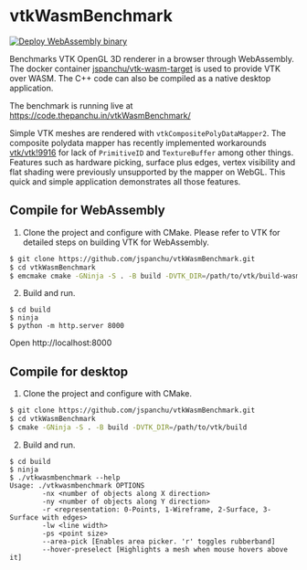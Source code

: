 # vtkWasmBenchmark
[![Deploy WebAssembly binary](https://github.com/jspanchu/vtkWasmBenchmark/actions/workflows/build-wasm.yml/badge.svg)](https://github.com/jspanchu/vtkDearImGUIInjector/actions/workflows/build-wasm.yml)

Benchmarks VTK OpenGL 3D renderer in a browser through WebAssembly. The docker container [jspanchu/vtk-wasm-target](https://hub.docker.com/r/jspanchu/vtk-wasm-target) is used to provide
VTK over WASM. The C++ code can also be compiled as a native desktop application.

The benchmark is running live at https://code.thepanchu.in/vtkWasmBenchmark/

Simple VTK meshes are rendered with `vtkCompositePolyDataMapper2`. The composite polydata mapper has recently implemented
workarounds [vtk/vtk!9916](https://gitlab.kitware.com/vtk/vtk/-/merge_requests/9916) for lack of `PrimitiveID` and `TextureBuffer`
among other things. Features such as hardware picking, surface plus edges,
vertex visibility and flat shading were previously unsupported by the mapper on WebGL. This quick and simple application demonstrates
all those features.

## Compile for WebAssembly
1. Clone the project and configure with CMake. Please refer to VTK for detailed steps on building VTK for WebAssembly.

```bash
$ git clone https://github.com/jspanchu/vtkWasmBenchmark.git
$ cd vtkWasmBenchmark
$ emcmake cmake -GNinja -S . -B build -DVTK_DIR=/path/to/vtk/build-wasm
```

2. Build and run.

```
$ cd build
$ ninja
$ python -m http.server 8000
```
Open http://localhost:8000


## Compile for desktop
1. Clone the project and configure with CMake.

```bash
$ git clone https://github.com/jspanchu/vtkWasmBenchmark.git
$ cd vtkWasmBenchmark
$ cmake -GNinja -S . -B build -DVTK_DIR=/path/to/vtk/build
```

2. Build and run.

```
$ cd build
$ ninja
$ ./vtkwasmbenchmark --help
Usage: ./vtkwasmbenchmark OPTIONS
        -nx <number of objects along X direction> 
        -ny <number of objects along Y direction> 
        -r <representation: 0-Points, 1-Wireframe, 2-Surface, 3-Surface with edges> 
        -lw <line width> 
        -ps <point size> 
        --area-pick [Enables area picker. 'r' toggles rubberband]
        --hover-preselect [Highlights a mesh when mouse hovers above it]
```
